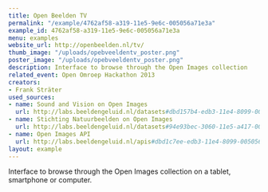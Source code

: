 ```yaml
---
title: Open Beelden TV
permalink: "/example/4762af58-a319-11e5-9e6c-005056a71e3a"
example_id: 4762af58-a319-11e5-9e6c-005056a71e3a
menu: examples
website_url: http://openbeelden.nl/tv/
thumb_image: "/uploads/opebveeldentv_poster.png"
poster_image: "/uploads/opebveeldentv_poster.png"
description: Interface to browse through the Open Images collection
related_event: Open Omroep Hackathon 2013
creators:
- Frank Sträter
used_sources:
- name: Sound and Vision on Open Images
  url: http://labs.beeldengeluid.nl/datasets#dbd157b4-edb3-11e4-8099-005056a71e3a
- name: Stichting Natuurbeelden on Open Images
  url: http://labs.beeldengeluid.nl/datasets#94e93bec-3060-11e5-a417-005056a71e3a
- name: Open Images API
  url: http://labs.beeldengeluid.nl/apis#dbd1c7ee-edb3-11e4-8099-005056a71e3a
layout: example
---
```


Interface to browse through the Open Images collection on a tablet, smartphone or computer.
